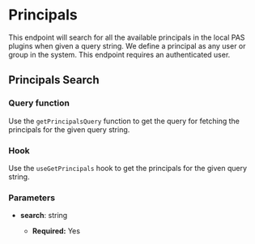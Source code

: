 # Principals

This endpoint will search for all the available principals in the local PAS plugins when given a query string.
We define a principal as any user or group in the system.
This endpoint requires an authenticated user.

## Principals Search

### Query function

Use the `getPrincipalsQuery` function to get the query for fetching the principals for the given query string.

### Hook

Use the `useGetPrincipals` hook to get the principals for the given query string.

### Parameters

- **search**: string

  - **Required:** Yes
